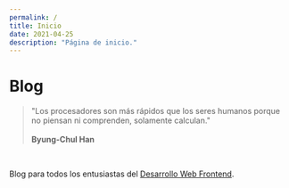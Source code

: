 ```yaml
---
permalink: /
title: Inicio
date: 2021-04-25
description: "Página de inicio."
---
```


# Blog

> "Los procesadores son más rápidos que los seres humanos porque no piensan ni comprenden, solamente calculan."\
> \
> **Byung-Chul Han**

<br>

Blog para todos los entusiastas del [Desarrollo Web Frontend](articulos/frontend/ruta-de-aprendizaje).